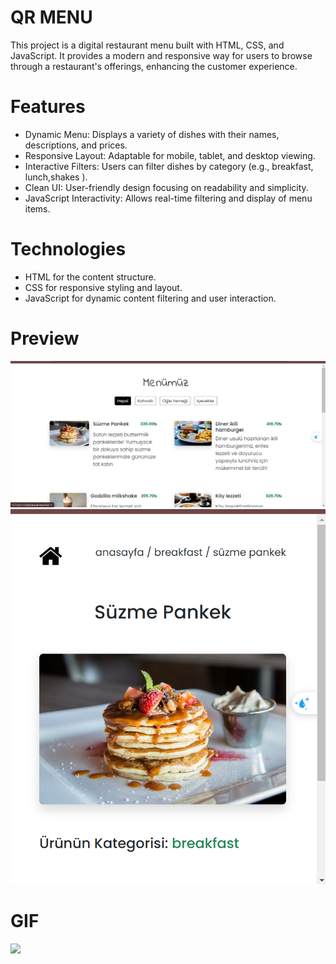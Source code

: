 #  QR MENU
This project is a digital restaurant menu built with HTML, CSS, and JavaScript. It provides a modern and responsive way for users to browse through a restaurant's offerings, enhancing the customer experience.

# Features
- Dynamic Menu: Displays a variety of dishes with their names, descriptions, and prices.
- Responsive Layout: Adaptable for mobile, tablet, and desktop viewing.
- Interactive Filters: Users can filter dishes by category (e.g., breakfast, lunch,shakes ).
- Clean UI: User-friendly design focusing on readability and simplicity.
- JavaScript Interactivity: Allows real-time filtering and display of menu items.

# Technologies
- HTML for the content structure.
- CSS for responsive styling and layout.
- JavaScript for dynamic content filtering and user interaction.


# Preview
![](/images/ss1.png)
![](/images/ss2.png)

# GIF
![](/images/qr-menu.gif)